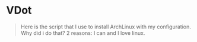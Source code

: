 # VDot
> Here is the script that I use to install ArchLinux with my configuration.
> Why did i do that? 2 reasons: I can and I love linux.
